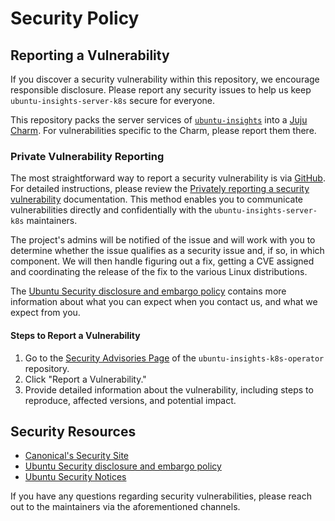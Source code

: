 # Security Policy

## Reporting a Vulnerability

If you discover a security vulnerability within this repository, we encourage responsible disclosure. Please report any security issues to help us keep `ubuntu-insights-server-k8s` secure for everyone.

This repository packs the server services of [`ubuntu-insights`](https://github.com/ubuntu/ubuntu-insights) into a [Juju Charm](https://github.com/canonical/ubuntu-insights-k8s-operator). For vulnerabilities specific to the Charm, please report them there.

### Private Vulnerability Reporting

The most straightforward way to report a security vulnerability is via [GitHub](https://github.com/canonical/ubuntu-insights-k8s-operator/security/advisories/new).
For detailed instructions, please review the [Privately reporting a security vulnerability](https://docs.github.com/en/code-security/security-advisories/guidance-on-reporting-and-writing-information-about-vulnerabilities/privately-reporting-a-security-vulnerability) documentation.
This method enables you to communicate vulnerabilities directly and confidentially with the `ubuntu-insights-server-k8s` maintainers.

The project's admins will be notified of the issue and will work with you to determine whether the issue qualifies as a security issue and, if so, in which component.
We will then handle figuring out a fix, getting a CVE assigned and coordinating the release of the fix to the various Linux distributions.

The [Ubuntu Security disclosure and embargo policy](https://ubuntu.com/security/disclosure-policy) contains more information about what you can expect when you contact us, and what we expect from you.

#### Steps to Report a Vulnerability

1. Go to the [Security Advisories Page](https://github.com/canonical/ubuntu-insights-k8s-operator/security/advisories) of the `ubuntu-insights-k8s-operator` repository.
2. Click "Report a Vulnerability."
3. Provide detailed information about the vulnerability, including steps to reproduce, affected versions, and potential impact.

## Security Resources

- [Canonical's Security Site](https://ubuntu.com/security)
- [Ubuntu Security disclosure and embargo policy](https://ubuntu.com/security/disclosure-policy)
- [Ubuntu Security Notices](https://ubuntu.com/security/notices)

If you have any questions regarding security vulnerabilities, please reach out to the maintainers via the aforementioned channels.
